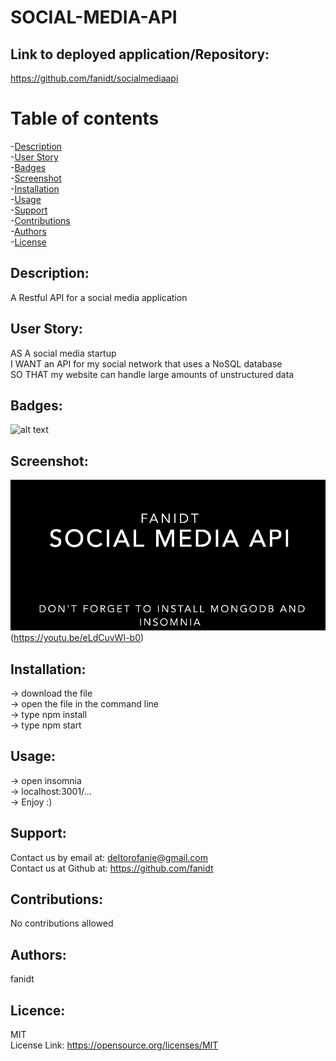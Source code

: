 # SOCIAL-MEDIA-API


 ## Link to deployed application/Repository: <br />
  https://github.com/fanidt/socialmediaapi

 # Table of contents <br />
 -[Description](#Description) <br />
 -[User Story](#UserStory) <br />
 -[Badges](#Badges) <br />
 -[Screenshot](#Screenshot) <br />
 -[Installation](#Installation) <br />
 -[Usage](#Usage) <br />
 -[Support](#Support) <br />
 -[Contributions](#Contributions) <br />
 -[Authors](#Authors) <br />
 -[License](#Licence) <br />

  ## Description: <br />
  A Restful API for a social media application

  ## User Story: <br />
AS A social media startup <br />
I WANT an API for my social network that uses a NoSQL database <br />
SO THAT my website can handle large amounts of unstructured data
  
  ## Badges: <br />
  ![alt text](https://img.shields.io/badge/license-MIT-green)
  
  ## Screenshot: <br />
  ![alt text](./assets/api.png)(https://youtu.be/eLdCuvWI-b0)
  
  ## Installation: <br />
  -> download the file <br />
  -> open the file in the command line <br />
  -> type npm install  <br />
  -> type npm start <br />

  ## Usage: <br />
  -> open insomnia  <br />
  -> localhost:3001/... <br />
  -> Enjoy :)

  ## Support: <br />
  Contact us by email at: deltorofanie@gmail.com <br />
  Contact us at Github at: https://github.com/fanidt

  

  ## Contributions: <br />
  No contributions allowed

  ## Authors: <br />
  fanidt
  
  ## Licence: <br />
  MIT <br />
  License Link: https://opensource.org/licenses/MIT

